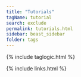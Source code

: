 ```yaml
---
title: "Tutorials"
tagName: tutorial
search: exclude
permalink: tutorials.html
sidebar: beast_sidebar
folder: tags
---
```

{% include taglogic.html %}

{% include links.html %}
